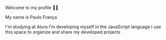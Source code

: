 Welcome to my profile 💙💙
                                                    
My name is Paulo França

I'm studying at Alura
I'm developing myself in the JavaScript language
I use this space to organize and share my developed projects
